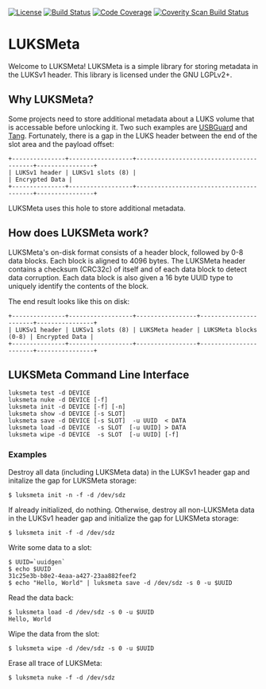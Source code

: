 [![License](http://img.shields.io/:license-lgpl2-blue.svg?style=flat-square)](http://www.gnu.org/licenses/lgpl-2.1.html)
[![Build Status](https://travis-ci.org/latchset/luksmeta.svg?branch=master)](https://travis-ci.org/latchset/luksmeta)
[![Code Coverage](http://codecov.io/github/latchset/luksmeta/coverage.svg?branch=master)](http://codecov.io/github/latchset/luksmeta?branch=master)
[![Coverity Scan Build Status](https://scan.coverity.com/projects/8706/badge.svg)](https://scan.coverity.com/projects/latchset-luksmeta)

# LUKSMeta

Welcome to LUKSMeta! LUKSMeta is a simple library for storing metadata in the LUKSv1 header. This library is licensed under the GNU LGPLv2+.

## Why LUKSMeta?

Some projects need to store additional metadata about a LUKS volume that is accessable before unlocking it. Two such examples are [USBGuard][usbguard] and [Tang][tang]. Fortunately, there is a gap in the LUKS header between the end of the slot area and the payload offset:

    +---------------+------------------+-----------------------------------------+----------------+
    | LUKSv1 header | LUKSv1 slots (8) |                                         | Encrypted Data |
    +---------------+------------------+-----------------------------------------+----------------+

LUKSMeta uses this hole to store additional metadata.

## How does LUKSMeta work?

LUKSMeta's on-disk format consists of a header block, followed by 0-8 data blocks. Each block is aligned to 4096 bytes. The LUKSMeta header contains a checksum (CRC32c) of itself and of each data block to detect data corruption. Each data block is also given a 16 byte UUID type to uniquely identify the contents of the block.

The end result looks like this on disk:

    +---------------+------------------+-----------------+-----------------------+----------------+
    | LUKSv1 header | LUKSv1 slots (8) | LUKSMeta header | LUKSMeta blocks (0-8) | Encrypted Data |
    +---------------+------------------+-----------------+-----------------------+----------------+

## LUKSMeta Command Line Interface

    luksmeta test -d DEVICE
    luksmeta nuke -d DEVICE [-f]
    luksmeta init -d DEVICE [-f] [-n]
    luksmeta show -d DEVICE [-s SLOT]
    luksmeta save -d DEVICE [-s SLOT]  -u UUID  < DATA
    luksmeta load -d DEVICE  -s SLOT  [-u UUID] > DATA
    luksmeta wipe -d DEVICE  -s SLOT  [-u UUID] [-f]

### Examples

Destroy all data (including LUKSMeta data) in the LUKSv1 header gap and
initalize the gap for LUKSMeta storage:

    $ luksmeta init -n -f -d /dev/sdz

If already initialized, do nothing. Otherwise, destroy all non-LUKSMeta data
in the LUKSv1 header gap and initialize the gap for LUKSMeta storage:

    $ luksmeta init -f -d /dev/sdz

Write some data to a slot:

    $ UUID=`uuidgen`
    $ echo $UUID
    31c25e3b-b8e2-4eaa-a427-23aa882feef2
    $ echo "Hello, World" | luksmeta save -d /dev/sdz -s 0 -u $UUID

Read the data back:

    $ luksmeta load -d /dev/sdz -s 0 -u $UUID
    Hello, World

Wipe the data from the slot:

    $ luksmeta wipe -d /dev/sdz -s 0 -u $UUID

Erase all trace of LUKSMeta:

    $ luksmeta nuke -f -d /dev/sdz

[usbguard]: https://github.com/dkopecek/usbguard
[tang]: https://github.com/latchset/tang
